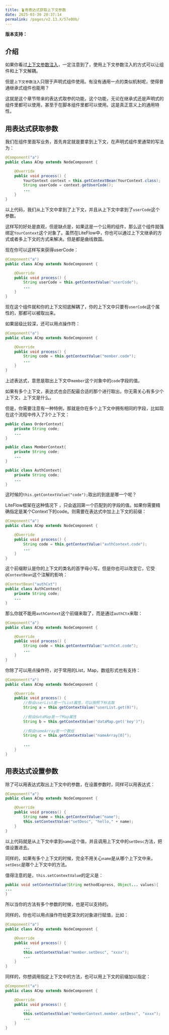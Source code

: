 ```yaml
---
title: 🪴用表达式获取上下文参数
date: 2025-03-30 20:37:14
permalink: /pages/v2.13.X/57e00b/
---
```


**版本支持：**<Badge text="v2.13.1+" vertical="middle"/>

## 介绍

如果你看过[上下文参数注入](/pages/v2.13.X/8777f8/)，一定注意到了，使用上下文参数注入的方式可以让组件和上下文解耦。

但是`上下文参数注入`只限于声明式组件使用。有没有通用一点的类似机制呢，使得普通继承式组件也能用？

这就是这个章节带来的表达式取参的功能，这个功能，无论在继承式还是声明式的组件里都可以使用，甚至于在脚本组件里都可以使用。这是真正意义上的通用特性。

## 用表达式获取参数

我们在组件里面写业务，首先肯定就是要拿到上下文，在声明式组件里通常的写法为：

```java
@Component("a")
public class ACmp extends NodeComponent {

	@Override
	public void process() {
		YourContext context = this.getContextBean(YourContext.class);
        String userCode = context.getUserCode();
		...
	}
}
```

以上代码，我们从上下文中拿到了上下文，并且从上下文中拿到了`userCode`这个参数。

这样写的好处是直观，但是缺点是，如果这是一个公用的组件，那么这个组件就强绑定`YourContext`这个对象了。虽然在LiteFlow中，你也可以通过上下文继承的方式或者多上下文的方式来解决。但是都是曲线救国。

现在你可以这样写来获得userCode：

```java
@Component("a")
public class ACmp extends NodeComponent {

	@Override
	public void process() {
		String userCode = this.getContextValue("userCode");
		...
	}
}
```

现在这个组件就和你的上下文彻底解耦了，你的上下文中只要有`userCode`这个属性的，那都可以被取出来。

如果层级比较深，还可以用点操作符：

```java
@Component("a")
public class ACmp extends NodeComponent {

	@Override
	public void process() {
		String code = this.getContextValue("member.code");
		...
	}
}
```

上述表达式，意思是取出上下文中`member`这个对象中的`code`字段的值。

如果有多个上下文，表达式也会匹配最合适的那个进行取出，你无需关心有多少个上下文，上下文是什么。

但是，你需要注意有一种特例，那就是你在多个上下文中拥有相同的字段，比如现在这个流程中传入了3个上下文：
```java
public class OrderContext{
    private String code;
    ...
}
```
```java
public class MemberContext{
    private String code;
    ...
}
```
```java
public class AuthContext{
    private String code;
    ...
}
```

这时候的`this.getContextValue("code");`取出的到底是哪一个呢？

LiteFlow框架在这种情况下 ，只会返回第一个匹配到的字段的值。如果你需要精确指定是某个Context下的code。则需要在表达式中加上上下文的前缀：
```java
@Component("a")
public class ACmp extends NodeComponent {

	@Override
	public void process() {
		String code = this.getContextValue("authContext.code");
		...
	}
}
```

这个前缀默认是你的上下文的类名的首字母小写。但是你也可以改变它，它受`@ContextBean`这个注解的影响：

```java
@ContextBean("authCxt")
public class AuthContext{
    private String code;
    ...
}
```

那么你就不能用`authContext`这个前缀来取了，而是通过`authCtx`来取：

```java
@Component("a")
public class ACmp extends NodeComponent {

	@Override
	public void process() {
		String code = this.getContextValue("authCxt.code");
		...
	}
}
```

你除了可以用点操作符，对于常用的List，Map，数组形式也有支持：

```java
@Component("a")
public class ACmp extends NodeComponent {

	@Override
	public void process() {
	    //假设userList是一个List属性，可以按照下标去取
	    String a = this.getContextValue("userList.get(0)");
	    
	    //假设dataMap是一个Map属性
		String b = this.getContextValue("dataMap.get('key')");
		
		//假设nameArray是一个数组
		String c = this.getContextValue("nameArray[0]");
		
		...
	}
}
```

## 用表达式设置参数

除了可以用表达式取出上下文中的参数，在设置参数时，同样可以用表达式：

```java
@Component("a")
public class ACmp extends NodeComponent {

	@Override
	public void process() {
	    String name = this.getContextValue("name");
		this.setContextValue("setDesc", "hello," + name);
	}
}
```

以上代码就是从上下文中拿到`name`这个值，并且调用上下文中的`setDesc`方法，把值设置进去。

同样的，如果有多个上下文的时候，完全不用关心`name`是从哪个上下文中来，`setDesc`是哪个上下文中的方法。

值得注意的是，`this.setContextValue`的定义是：

```java
public void setContextValue(String methodExpress, Object... values){
...
}
```

所以当你的方法有多个参数的时候，也是可以支持的。

同样的，你也可以用点操作符给更深次的对象进行赋值，比如：

```java
@Component("a")
public class ACmp extends NodeComponent {

	@Override
	public void process() {
	    ...
	    this.setContextValue("member.setDesc", "xxxx");
	    ...
	}
}
```

同样的，你想调用指定上下文中的方法，也可以用上下文的前缀加以指定：

```java
@Component("a")
public class ACmp extends NodeComponent {

	@Override
	public void process() {
	    ...
	    this.setContextValue("memberContext.member.setDesc", "xxxx");
	    ...
	}
}
```